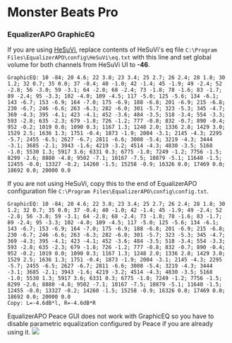 # Monster Beats Pro
### EqualizerAPO GraphicEQ
If you are using [HeSuVi](https://sourceforge.net/projects/hesuvi/), replace contents of HeSuVi's eq file `C:\Program Files\EqualizerAPO\config\HeSuVi\eq.txt` with this line and set global volume for both channels from HeSuVi UI to **-46**.
```
GraphicEQ: 10 -84; 20 4.6; 22 3.8; 23 3.4; 25 2.7; 26 2.4; 28 1.8; 30 1.2; 32 0.7; 35 0.0; 37 -0.4; 40 -1.0; 42 -1.4; 45 -1.9; 49 -2.4; 52 -2.8; 56 -3.0; 59 -3.1; 64 -2.8; 68 -2.4; 73 -1.8; 78 -1.6; 83 -1.7; 89 -2.4; 95 -3.3; 102 -4.0; 109 -4.5; 117 -5.0; 125 -5.6; 134 -6.1; 143 -6.7; 153 -6.9; 164 -7.0; 175 -6.9; 188 -6.8; 201 -6.9; 215 -6.8; 230 -6.7; 246 -6.6; 263 -6.3; 282 -6.0; 301 -5.7; 323 -5.3; 345 -4.7; 369 -4.3; 395 -4.1; 423 -4.1; 452 -3.6; 484 -3.5; 518 -3.4; 554 -3.3; 593 -2.8; 635 -2.3; 679 -1.8; 726 -1.2; 777 -0.8; 832 -0.7; 890 -0.4; 952 -0.2; 1019 0.0; 1090 0.3; 1167 1.3; 1248 2.0; 1336 2.8; 1429 3.0; 1529 2.5; 1636 1.3; 1751 -0.4; 1873 -1.9; 2004 -3.1; 2145 -4.3; 2295 -5.7; 2455 -6.5; 2627 -6.7; 2811 -6.6; 3008 -5.4; 3219 -4.3; 3444 -3.1; 3685 -2.1; 3943 -1.6; 4219 -3.2; 4514 -4.3; 4830 -3.5; 5168 -1.0; 5530 1.3; 5917 3.6; 6331 0.3; 6775 -1.0; 7249 -1.2; 7756 -1.5; 8299 -2.6; 8880 -4.8; 9502 -7.1; 10167 -7.5; 10879 -5.1; 11640 -1.5; 12455 -0.0; 13327 -0.2; 14260 -1.5; 15258 -0.9; 16326 0.0; 17469 0.0; 18692 0.0; 20000 0.0
```
If you are not using HeSuVi, copy this to the end of EqualizerAPO configuration file `C:\Program Files\EqualizerAPO\config\config.txt`.
```
GraphicEQ: 10 -84; 20 4.6; 22 3.8; 23 3.4; 25 2.7; 26 2.4; 28 1.8; 30 1.2; 32 0.7; 35 0.0; 37 -0.4; 40 -1.0; 42 -1.4; 45 -1.9; 49 -2.4; 52 -2.8; 56 -3.0; 59 -3.1; 64 -2.8; 68 -2.4; 73 -1.8; 78 -1.6; 83 -1.7; 89 -2.4; 95 -3.3; 102 -4.0; 109 -4.5; 117 -5.0; 125 -5.6; 134 -6.1; 143 -6.7; 153 -6.9; 164 -7.0; 175 -6.9; 188 -6.8; 201 -6.9; 215 -6.8; 230 -6.7; 246 -6.6; 263 -6.3; 282 -6.0; 301 -5.7; 323 -5.3; 345 -4.7; 369 -4.3; 395 -4.1; 423 -4.1; 452 -3.6; 484 -3.5; 518 -3.4; 554 -3.3; 593 -2.8; 635 -2.3; 679 -1.8; 726 -1.2; 777 -0.8; 832 -0.7; 890 -0.4; 952 -0.2; 1019 0.0; 1090 0.3; 1167 1.3; 1248 2.0; 1336 2.8; 1429 3.0; 1529 2.5; 1636 1.3; 1751 -0.4; 1873 -1.9; 2004 -3.1; 2145 -4.3; 2295 -5.7; 2455 -6.5; 2627 -6.7; 2811 -6.6; 3008 -5.4; 3219 -4.3; 3444 -3.1; 3685 -2.1; 3943 -1.6; 4219 -3.2; 4514 -4.3; 4830 -3.5; 5168 -1.0; 5530 1.3; 5917 3.6; 6331 0.3; 6775 -1.0; 7249 -1.2; 7756 -1.5; 8299 -2.6; 8880 -4.8; 9502 -7.1; 10167 -7.5; 10879 -5.1; 11640 -1.5; 12455 -0.0; 13327 -0.2; 14260 -1.5; 15258 -0.9; 16326 0.0; 17469 0.0; 18692 0.0; 20000 0.0
Copy: L=-4.6dB*l, R=-4.6dB*R
```
EqualizerAPO Peace GUI does not work with GraphicEQ so you have to disable parametric equalization configured by Peace if you are already using it.
![](https://raw.githubusercontent.com/jaakkopasanen/AutoEq/master/results/Sonoma%20Model%20One/innerfidelity/onear/Monster%20Beats%20Pro/Monster%20Beats%20Pro.png)
